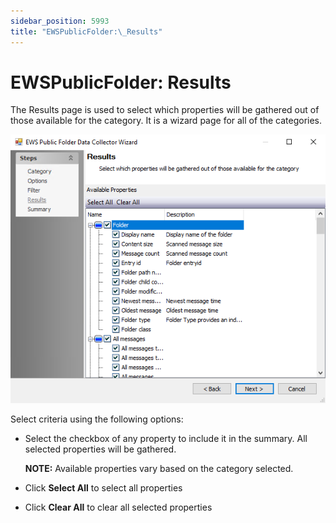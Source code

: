 ```yaml
---
sidebar_position: 5993
title: "EWSPublicFolder:\_Results"
---
```


# EWSPublicFolder: Results

The Results page is used to select which properties will be gathered out of those available for the category. It is a wizard page for all of the categories.

![EWS Public Folder Data Collector Wizard Results page](../../../../../../../static/images/AccessAnalyzer_12.0/Content/Resources/Images/EnterpriseAuditor/Admin/DataCollector/EWSPublicFolder/Results.png "EWS Public Folder Data Collector Wizard Results page")

Select criteria using the following options:

* Select the checkbox of any property to include it in the summary. All selected properties will be gathered.

  **NOTE:** Available properties vary based on the category selected.
* Click **Select All** to select all properties
* Click **Clear All** to clear all selected properties